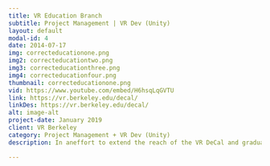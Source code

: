 ```yaml
---
title: VR Education Branch
subtitle: Project Management | VR Dev (Unity)
layout: default
modal-id: 4
date: 2014-07-17
img: correcteducationone.png
img2: correcteducationtwo.png
img3: correcteducationthree.png
img4: correcteducationfour.png
thumbnail: correcteducationone.png
vid: https://www.youtube.com/embed/H6hsqLqGVTU
link: https://vr.berkeley.edu/decal/
linkDes: https://vr.berkeley.edu/decal/
alt: image-alt
project-date: January 2019
client: VR Berkeley
category: Project Management + VR Dev (Unity)
description: In aneffort to extend the reach of the VR DeCal and graduate student VR Development course I had taught the previous two semesters, I petitioned to make the VR Education Branch, a branch in VR@Berkeley that hosts all education-purposed teams. As the first branch in VR@Berkeley, we have fostered a large community of people and teams devoted to spreading our passion for VR. Our current teams under the education branch include&#58; "DeCal Team" (5 people), "Workshops Team" (4 People), "Modules Team" (4 People), "VR Textbook Team" (4 people), "Research Team" (4 People). I actively lead meetings between these teams to facilitate resources between VR@Berkeley and these VR Education Branch teams as the VR Education Branch Lead. As VR Education Branch Lead, I am also one of four executives making decisions for VR@Berkeley, the nation's largest undergraduate VR club with around 150 active club members.

---
```

